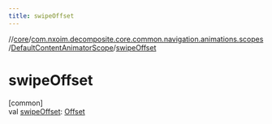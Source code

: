```yaml
---
title: swipeOffset
---
```

//[core](../../../index.html)/[com.nxoim.decomposite.core.common.navigation.animations.scopes](../index.html)/[DefaultContentAnimatorScope](index.html)/[swipeOffset](swipe-offset.html)



# swipeOffset



[common]\
val [swipeOffset](swipe-offset.html): [Offset](https://developer.android.com/reference/kotlin/androidx/compose/ui/geometry/Offset.html)




